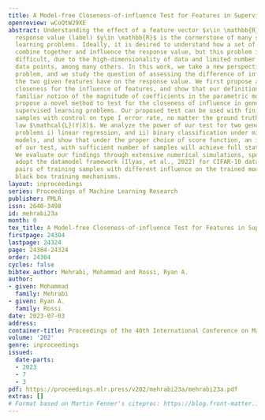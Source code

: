 ```yaml
---
title: A Model-free Closeness-of-influence Test for Features in Supervised Learning
openreview: wCoQtW29XE
abstract: Understanding the effect of a feature vector $x\in \mathbb{R}^d$ on the
  response value (label) $y\in \mathbb{R}$ is the cornerstone of many statistical
  learning problems. Ideally, it is desired to understand how a set of collected features
  combine together and influence the response value, but this problem is notoriously
  difficult, due to the high-dimensionality of data and limited number of labeled
  data points, among many others. In this work, we take a new perspective on this
  problem, and we study the question of assessing the difference of influence that
  the two given features have on the response value. We first propose a notion of
  closeness for the influence of features, and show that our definition recovers the
  familiar notion of the magnitude of coefficients in the parametric model. We then
  propose a novel method to test for the closeness of influence in general model-free
  supervised learning problems. Our proposed test can be used with finite number of
  samples with control on type I error rate, no matter the ground truth conditional
  law $\mathcal{L}(Y|X)$. We analyze the power of our test for two general learning
  problems i) linear regression, and ii) binary classification under mixture of Gaussian
  models, and show that under the proper choice of score function, an internal component
  of our test, with sufficient number of samples will achieve full statistical power.
  We evaluate our findings through extensive numerical simulations, specifically we
  adopt the datamodel framework (Ilyas, et al., 2022) for CIFAR-10 dataset to identify
  pairs of training samples with different influence on the trained model via optional
  black box training mechanisms.
layout: inproceedings
series: Proceedings of Machine Learning Research
publisher: PMLR
issn: 2640-3498
id: mehrabi23a
month: 0
tex_title: A Model-free Closeness-of-influence Test for Features in Supervised Learning
firstpage: 24304
lastpage: 24324
page: 24304-24324
order: 24304
cycles: false
bibtex_author: Mehrabi, Mohammad and Rossi, Ryan A.
author:
- given: Mohammad
  family: Mehrabi
- given: Ryan A.
  family: Rossi
date: 2023-07-03
address: 
container-title: Proceedings of the 40th International Conference on Machine Learning
volume: '202'
genre: inproceedings
issued:
  date-parts:
  - 2023
  - 7
  - 3
pdf: https://proceedings.mlr.press/v202/mehrabi23a/mehrabi23a.pdf
extras: []
# Format based on Martin Fenner's citeproc: https://blog.front-matter.io/posts/citeproc-yaml-for-bibliographies/
---
```

